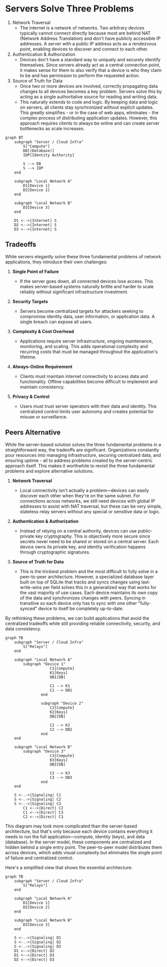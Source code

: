 # Servers Solve Three Problems

1. Network Traversal
	- The internet is a network of networks. Two arbitrary devices typically cannot connect directly because most are behind NAT (Network Address Translation) and don't have publicly accessible IP addresses. A server with a public IP address acts as a rendezvous point, enabling devices to discover and connect to each other.
2. Authentication & Authorization
	- Devices don't have a standard way to uniquely and securely identify themselves. Since servers already act as a central connection point, it makes sense for them to also verify that a device is who they claim to be and has permission to perform the requested action.
3. Source of Truth for Data
	- Once two or more devices are involved, correctly propagating data changes to all devices becomes a key problem. Servers solve this by acting as a single authoritative source for reading and writing data.
	- This naturally extends to code and logic. By keeping data and logic on servers, all clients stay synchronized without explicit updates. This greatly simplifies - or in the case of web apps, eliminates - the complex process of distributing application updates. However, this approach requires clients to always be online and can create server bottlenecks as scale increases.

```mermaid
graph BT
    subgraph "Server / Cloud Infra"
        S["Compute"]
        DB[(Database)]
        IDP[Identity Authority]

        S --> DB
        S --> IDP
    end

    subgraph "Local Network A"
        D1[Device 1]
        D2[Device 2]
    end

    subgraph "Local Network B"
        D3[Device 3]
    end

    D1 <-->|Internet| S
    D2 <-->|Internet| S
    D3 <-->|Internet| S
```

## Tradeoffs

While servers elegantly solve these three fundamental problems of network applications, they introduce their own challenges:

1. **Single Point of Failure**
	- If the server goes down, all connected devices lose access. This makes server-based systems naturally brittle and harder to scale reliably without significant infrastructure investment.

2. **Security Targets**
	- Servers become centralized targets for attackers seeking to compromise identity data, user information, or application data. A single breach can expose all users.

3. **Complexity & Cost Overhead**
	- Applications require server infrastructure, ongoing maintenance, monitoring, and scaling. This adds operational complexity and recurring costs that must be managed throughout the application's lifetime.

4. **Always-Online Requirement**
	- Clients must maintain internet connectivity to access data and functionality. Offline capabilities become difficult to implement and maintain consistency.

5. **Privacy & Control**
	- Users must trust server operators with their data and identity. This centralized control limits user autonomy and creates potential for misuse or surveillance.

## Peers Alternative

While the server-based solution solves the three fundamental problems in a straightforward way, the tradeoffs are significant. Organizations constantly pour resources into managing infrastructure, securing centralized data, and ensuring uptime - all to address problems created by the server-centric approach itself. This makes it worthwhile to revisit the three fundamental problems and explore alternative solutions.

1. **Network Traversal**
	- Local connectivity isn't actually a problem—devices can easily discover each other when they're on the same subnet. For connections across networks, we still need devices with global IP addresses to assist with NAT traversal, but these can be very simple, stateless relay servers without any special or sensitive data or logic.

2. **Authentication & Authorization**
	- Instead of relying on a central authority, devices can use public-private key cryptography. This is objectively more secure since secrets never need to be shared or stored on a central server. Each device owns its private key, and identity verification happens through cryptographic signatures.

3. **Source of Truth for Data**
	- This is the trickiest problem and the most difficult to fully solve in a peer-to-peer architecture. However, a specialized database layer built on top of SQLite that tracks and syncs changes using last-write-wins per field solves this in a generalized way that works for the vast majority of use cases. Each device maintains its own copy of the data and synchronizes changes with peers.  Syncing in transitive so each device only has to sync with one other "fully-synced" device to itself be completely up-to-date. 

By rethinking these problems, we can build applications that avoid the centralized tradeoffs while still providing reliable connectivity, security, and data consistency.

```mermaid
graph TB
    subgraph "Server / Cloud Infra"
        S["Relays"]
    end

    subgraph "Local Network A"
        subgraph "Device 1"
					C1[Compute]
					K1[Keys]
					DB1[DB]

					C1 --> K1
					C1 --> DB1
				end

				subgraph "Device 2"
					C2[Compute]
					K2[Keys]
					DB2[DB]

					C2 --> K2
					C2 --> DB2
				end
    end

    subgraph "Local Network B"
        subgraph "Device 3"
					C3[Compute]
					K3[Keys]
					DB3[DB]

					C3 --> K3
					C3 --> DB3
				end
    end

    S <-.->|Signaling| C1
    S <-.->|Signaling| C2
    S <-.->|Signaling| C3
		C1 <-->|Direct| C2
		C1 <-->|Direct| C3
		C2 <-->|Direct| C3
```

This diagram may look more complicated than the server-based architecture, but that's only because each device contains everything it needs to run the full application—compute, identity (keys), and data (database). In the server model, these components are centralized and hidden behind a single entry point. The peer-to-peer model distributes them across devices, which adds visual complexity but eliminates the single point of failure and centralized control.

Here's a simplified view that shows the essential architecture:

```mermaid
graph TB
    subgraph "Server / Cloud Infra"
        S["Relays"]
    end

    subgraph "Local Network A"
        D1[Device 1]
        D2[Device 2]
    end

    subgraph "Local Network B"
        D3[Device 3]
    end

    S <-.->|Signaling| D1
    S <-.->|Signaling| D2
    S <-.->|Signaling| D3
    D1 <-->|Direct| D2
    D1 <-->|Direct| D3
    D2 <-->|Direct| D3
```